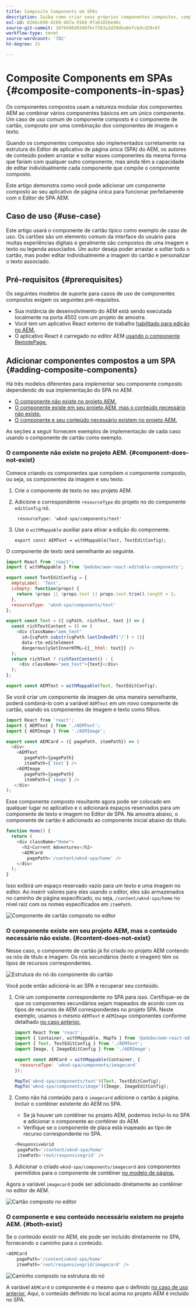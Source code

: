 ```yaml
---
title: Composite Components em SPAs
description: Saiba como criar seus próprios componentes compostos, componentes compostos por outros componentes que funcionam com o editor de aplicativo de página única (SPA) do AEM.
exl-id: 02b6c698-d169-467a-9168-9fa6181bed6c
source-git-commit: 38f0496d9340fbcf383a2d39dba8efcbdcd20c6f
workflow-type: tm+mt
source-wordcount: '782'
ht-degree: 1%

---
```


# Composite Components em SPAs {#composite-components-in-spas}

Os componentes compostos usam a natureza modular dos componentes AEM ao combinar vários componentes básicos em um único componente. Um caso de uso comum de componente composto é o componente de cartão, composto por uma combinação dos componentes de imagem e texto.

Quando os componentes compostos são implementados corretamente na estrutura do Editor de aplicativo de página única (SPA) do AEM, os autores de conteúdo podem arrastar e soltar esses componentes da mesma forma que fariam com qualquer outro componente, mas ainda têm a capacidade de editar individualmente cada componente que compõe o componente composto.

Este artigo demonstra como você pode adicionar um componente composto ao seu aplicativo de página única para funcionar perfeitamente com o Editor de SPA AEM.

## Caso de uso {#use-case}

Este artigo usará o componente de cartão típico como exemplo de caso de uso. Os cartões são um elemento comum da interface do usuário para muitas experiências digitais e geralmente são compostos de uma imagem e texto ou legenda associados. Um autor deseja poder arrastar e soltar todo o cartão, mas poder editar individualmente a imagem do cartão e personalizar o texto associado.

## Pré-requisitos {#prerequisites}

Os seguintes modelos de suporte para casos de uso de componentes compostos exigem os seguintes pré-requisitos.

* Sua instância de desenvolvimento do AEM está sendo executada localmente na porta 4502 com um projeto de amostra.
* Você tem um aplicativo React externo de trabalho [habilitado para edição no AEM.](spa-edit-external.md)
* O aplicativo React é carregado no editor AEM [usando o componente RemotePage.](spa-remote-page.md)

## Adicionar componentes compostos a um SPA {#adding-composite-components}

Há três modelos diferentes para implementar seu componente composto dependendo de sua implementação do SPA no AEM.

* [O componente não existe no projeto AEM.](#component-does-not-exist)
* [O componente existe em seu projeto AEM, mas o conteúdo necessário não existe.](#content-does-not-exist)
* [O componente e seu conteúdo necessário existem no projeto AEM.](#both-exist)

As seções a seguir fornecem exemplos de implementação de cada caso usando o componente de cartão como exemplo.

### O componente não existe no projeto AEM. {#component-does-not-exist}

Comece criando os componentes que compõem o componente composto, ou seja, os componentes da imagem e seu texto.

1. Crie o componente de texto no seu projeto AEM.
1. Adicione o correspondente `resourceType` do projeto no do componente `editConfig` nó.

   ```text
    resourceType: 'wknd-spa/components/text' 
   ```

1. Use o `withMappable` auxiliar para ativar a edição do componente.

   ```text
   export const AEMText = withMappable(Text, TextEditConfig); 
   ```

O componente de texto será semelhante ao seguinte.

```javascript
import React from 'react';
import { withMappable } from '@adobe/aem-react-editable-components';

export const TextEditConfig = {
  emptyLabel: 'Text',
  isEmpty: function(props) {
    return !props || !props.text || props.text.trim().length < 1;
  },
  resourceType: 'wknd-spa/components/text'
};

export const Text = ({ cqPath, richText, text }) => {
  const richTextContent = () => (
    <div className="aem_text"
      id={cqPath.substr(cqPath.lastIndexOf('/') + 1)}
      data-rte-editelement
      dangerouslySetInnerHTML={{__html: text}} />
  );
  return richText ? richTextContent() : (
     <div className="aem_text">{text}</div>
  );
};

export const AEMText = withMappable(Text, TextEditConfig);
```

Se você criar um componente de imagem de uma maneira semelhante, poderá combiná-lo com a variável `AEMText` em um novo componente de cartão, usando os componentes de imagem e texto como filhos.

```javascript
import React from 'react';
import { AEMText } from './AEMText';
import { AEMImage } from './AEMImage';

export const AEMCard = ({ pagePath, itemPath}) => (
  <div>
    <AEMText
       pagePath={pagePath}
       itemPath={`text`} />
    <AEMImage
       pagePath={pagePath}
       itemPath={`image`} />
   </div>
);
```

Esse componente composto resultante agora pode ser colocado em qualquer lugar no aplicativo e o adicionará espaços reservados para um componente de texto e imagem no Editor de SPA. Na amostra abaixo, o componente de cartão é adicionado ao componente inicial abaixo do título.

```javascript
function Home() {
  return (
    <div className="Home">
      <h2>Current Adventures</h2>
      <AEMCard
        pagePath='/content/wknd-spa/home' />
    </div>
  );
}
```

Isso exibirá um espaço reservado vazio para um texto e uma imagem no editor. Ao inserir valores para eles usando o editor, eles são armazenados no caminho de página especificado, ou seja, `/content/wknd-spa/home`  no nível raiz com os nomes especificados em `itemPath`.

![Componente de cartão composto no editor](assets/composite-card.png)

### O componente existe em seu projeto AEM, mas o conteúdo necessário não existe. {#content-does-not-exist}

Nesse caso, o componente de cartão já foi criado no projeto AEM contendo os nós de título e imagem. Os nós secundários (texto e imagem) têm os tipos de recursos correspondentes.

![Estrutura do nó do componente do cartão](assets/composite-node-structure.png)

Você pode então adicioná-lo ao SPA e recuperar seu conteúdo.

1. Crie um componente correspondente no SPA para isso. Certifique-se de que os componentes secundários sejam mapeados de acordo com os tipos de recursos de AEM correspondentes no projeto SPA. Neste exemplo, usamos o mesmo `AEMText` e `AEMImage` componentes conforme detalhado [no caso anterior.](#component-does-not-exist)

   ```javascript
   import React from 'react';
   import { Container, withMappable, MapTo } from '@adobe/aem-react-editable-components';
   import { Text, TextEditConfig } from './AEMText';
   import Image, { ImageEditConfig } from './AEMImage';
   
   export const AEMCard = withMappable(Container, {
     resourceType: 'wknd-spa/components/imagecard'
   });
   
   MapTo('wknd-spa/components/text')(Text, TextEditConfig);
   MapTo('wknd-spa/components/image')(Image, ImageEditConfig);
   ```

1. Como não há conteúdo para o `imagecard` adicione o cartão à página. Incluir o contêiner existente do AEM no SPA.
   * Se já houver um contêiner no projeto AEM, podemos incluí-lo no SPA e adicionar o componente ao contêiner do AEM.
   * Verifique se o componente de placa está mapeado ao tipo de recurso correspondente no SPA.

   ```javascript
   <ResponsiveGrid
    pagePath='/content/wknd-spa/home'
    itemPath='root/responsivegrid' />
   ```

1. Adicionar o criado `wknd-spa/components/imagecard` aos componentes permitidos para o componente de contêiner [no modelo de página.](/help/sites-authoring/templates.md)

Agora a variável `imagecard` pode ser adicionado diretamente ao contêiner no editor de AEM.

![Cartão composto no editor](assets/composite-card.gif)

### O componente e seu conteúdo necessário existem no projeto AEM. {#both-exist}

Se o conteúdo existir no AEM, ele pode ser incluído diretamente no SPA, fornecendo o caminho para o conteúdo.

```javascript
<AEMCard
    pagePath='/content/wknd-spa/home'
    itemPath='root/responsivegrid/imagecard' />
```

![Caminho composto na estrutura do nó](assets/composite-path.png)

A variável `AEMCard` o componente é o mesmo que o definido [no caso de uso anterior.](#content-does-not-exist) Aqui, o conteúdo definido no local acima no projeto AEM é incluído no SPA.
